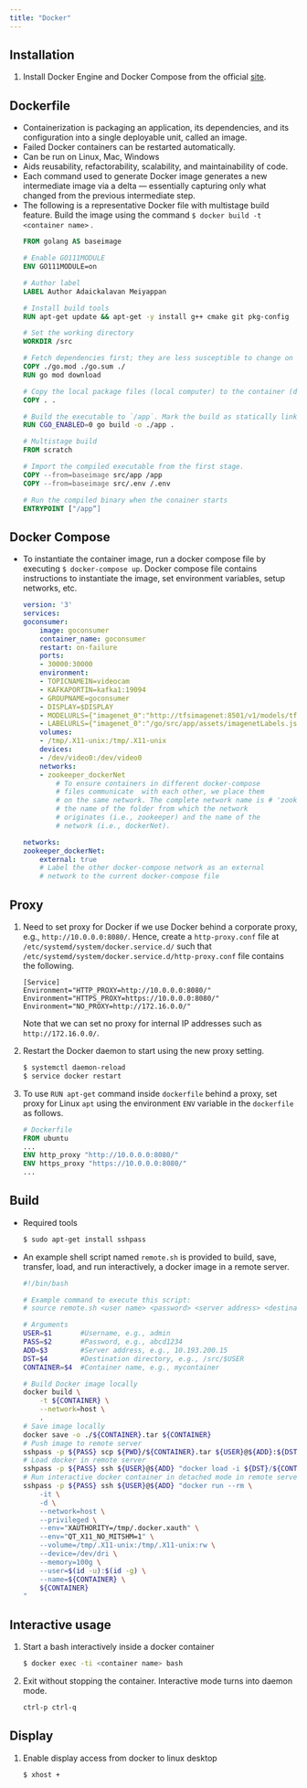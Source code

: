 ```yaml
---
title: "Docker"
---
```


## Installation
1. Install Docker Engine and Docker Compose from the official [site](https://docs.docker.com/install/linux/docker-ce/ubuntu/). 

## Dockerfile
+ Containerization is packaging an application, its dependencies, and its configuration into a single deployable unit, called an image.
+ Failed Docker containers can be restarted automatically.
+ Can be run on Linux, Mac, Windows
+ Aids reusability, refactorability, scalability, and maintainability of code.
+ Each command used to generate Docker image  generates a new intermediate image via a delta — essentially capturing only what changed from the previous intermediate step.
+ The following is a representative Docker file with multistage build feature. Build the image using the command `$ docker build -t <container name>` .
    ```dockerfile
    FROM golang AS baseimage

    # Enable GO111MODULE
    ENV GO111MODULE=on

    # Author label
    LABEL Author Adaickalavan Meiyappan

    # Install build tools
    RUN apt-get update && apt-get -y install g++ cmake git pkg-config

    # Set the working directory
    WORKDIR /src

    # Fetch dependencies first; they are less susceptible to change on every build and will therefore be cached for speeding up the next build
    COPY ./go.mod ./go.sum ./
    RUN go mod download

    # Copy the local package files (local computer) to the container (docker image)
    COPY . .

    # Build the executable to `/app`. Mark the build as statically linked.
    RUN CGO_ENABLED=0 go build -o ./app .

    # Multistage build
    FROM scratch

    # Import the compiled executable from the first stage.
    COPY --from=baseimage src/app /app
    COPY --from=baseimage src/.env /.env

    # Run the compiled binary when the conainer starts
    ENTRYPOINT ["/app“]
    ```

## Docker Compose
+ To instantiate the container image, run a docker compose file by executing `$ docker-compose up`. Docker compose file contains instructions to instantiate the image, set environment variables, setup networks, etc. 
    ```yml
    version: '3'
    services:
    goconsumer:
        image: goconsumer
        container_name: goconsumer 
        restart: on-failure
        ports:
        - 30000:30000
        environment:
        - TOPICNAMEIN=videocam
        - KAFKAPORTIN=kafka1:19094
        - GROUPNAME=goconsumer
        - DISPLAY=$DISPLAY
        - MODELURLS={"imagenet_0":"http://tfsimagenet:8501/v1/models/tfModel:predict"} 
        - LABELURLS={"imagenet_0":"/go/src/app/assets/imagenetLabels.json"} 
        volumes:
        - /tmp/.X11-unix:/tmp/.X11-unix 
        devices:
        - /dev/video0:/dev/video0 
        networks:
        - zookeeper_dockerNet 
            # To ensure containers in different docker-compose 
            # files communicate  with each other, we place them 
            # on the same network. The complete network name is # 'zookeeper_dockerNet'. It is derived by joining 
            # the name of the folder from which the network 
            # originates (i.e., zookeeper) and the name of the 
            # network (i.e., dockerNet).

    networks:
    zookeeper_dockerNet:
        external: true 
        # Label the other docker-compose network as an external 
        # network to the current docker-compose file
    ```

## Proxy
1. Need to set proxy for Docker if we use Docker behind a corporate proxy, e.g., `http://10.0.0.0:8080/`. Hence, create a `http-proxy.conf` file at `/etc/systemd/system/docker.service.d/` such that `/etc/systemd/system/docker.service.d/http-proxy.conf` file contains the following.
    ```
    [Service]
    Environment="HTTP_PROXY=http://10.0.0.0:8080/"
    Environment="HTTPS_PROXY=https://10.0.0.0:8080/"
    Environment="NO_PROXY=http://172.16.0.0/"
    ```  
    Note that we can set no proxy for internal IP addresses such as `http://172.16.0.0/`.

1. Restart the Docker daemon to start using the new proxy setting.
    ```bash
    $ systemctl daemon-reload
    $ service docker restart
    ```

1. To use `RUN apt-get` command inside `dockerfile` behind a proxy, set proxy for Linux `apt` using the environment `ENV` variable in the `dockerfile` as follows.
    ```dockerfile
    # Dockerfile
    FROM ubuntu
    ...
    ENV http_proxy "http://10.0.0.0:8080/"
    ENV https_proxy "https://10.0.0.0:8080/"
    ...
    ```            

## Build
+ Required tools
    ```bash
    $ sudo apt-get install sshpass
    ```
+ An example shell script named `remote.sh` is provided to build, save, transfer, load, and run interactively, a docker image in a remote server.
    ```sh
    #!/bin/bash

    # Example command to execute this script:
    # source remote.sh <user name> <password> <server address> <destination directory> <container name>

    # Arguments
    USER=$1       #Username, e.g., admin
    PASS=$2       #Password, e.g., abcd1234
    ADD=$3        #Server address, e.g., 10.193.200.15
    DST=$4        #Destination directory, e.g., /src/$USER
    CONTAINER=$4  #Container name, e.g., mycontainer

    # Build Docker image locally
    docker build \
        -t ${CONTAINER} \
        --network=host \
        .
    # Save image locally
    docker save -o ./${CONTAINER}.tar ${CONTAINER}
    # Push image to remote server
    sshpass -p ${PASS} scp ${PWD}/${CONTAINER}.tar ${USER}@${ADD}:${DST}
    # Load docker in remote server
    sshpass -p ${PASS} ssh ${USER}@${ADD} "docker load -i ${DST}/${CONTAINER}.tar"
    # Run interactive docker container in detached mode in remote server 
    sshpass -p ${PASS} ssh ${USER}@${ADD} "docker run --rm \
        -it \
        -d \
        --network=host \
        --privileged \
        --env="XAUTHORITY=/tmp/.docker.xauth" \
        --env="QT_X11_NO_MITSHM=1" \
        --volume=/tmp/.X11-unix:/tmp/.X11-unix:rw \
        --device=/dev/dri \
        --memory=100g \
        --user=$(id -u):$(id -g) \
        --name=${CONTAINER} \
        ${CONTAINER}
    "
    ```

## Interactive usage
1. Start a bash interactively inside a docker container
    ```bash
    $ docker exec -ti <container name> bash
    ```
1. Exit without stopping the container. Interactive mode turns into daemon mode.
    ```bash
    ctrl-p ctrl-q
    ```

## Display
1. Enable display access from docker to linux desktop
    ```bash
    $ xhost +
    ```